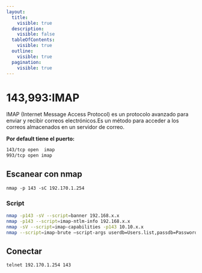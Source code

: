 ```yaml
---
layout:
  title:
    visible: true
  description:
    visible: false
  tableOfContents:
    visible: true
  outline:
    visible: true
  pagination:
    visible: true
---
```


# 143,993:IMAP

IMAP (Internet Message Access Protocol) es un protocolo avanzado para enviar y recibir correos electrónicos.Es un método para acceder a los correos almacenados en un servidor de correo.

**Por default tiene el puerto:**

```bash
143/tcp open  imap 
993/tcp open imap
```

## Escanear con nmap

```
nmap -p 143 -sC 192.170.1.254
```

### Script

```bash
nmap -p143 -sV --script=banner 192.168.x.x
nmap -p143 --script=imap-ntlm-info 192.168.x.x
nmap -sV --script=imap-capabilities -p143 10.10.x.x
nmap --script=imap-brute –script-args userdb=Users.list,passdb=Passwords.list -p143 192.168.x.x
```

## Conectar

```
telnet 192.170.1.254 143
```
